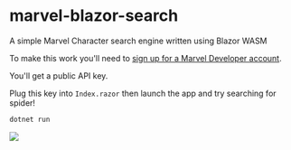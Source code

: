 # marvel-blazor-search
A simple Marvel Character search engine written using Blazor WASM

To make this work you'll need to [sign up for a Marvel Developer account](https://developer.marvel.com/).

You'll get a public API key.

Plug this key into `Index.razor` then launch the app and try searching for spider!

``` cmd
dotnet run
```

![](https://5ec62ca7b9c4730007aceefe--tax-collector-radio-46438.netlify.app/img/MarvelSearchResults.gif)
